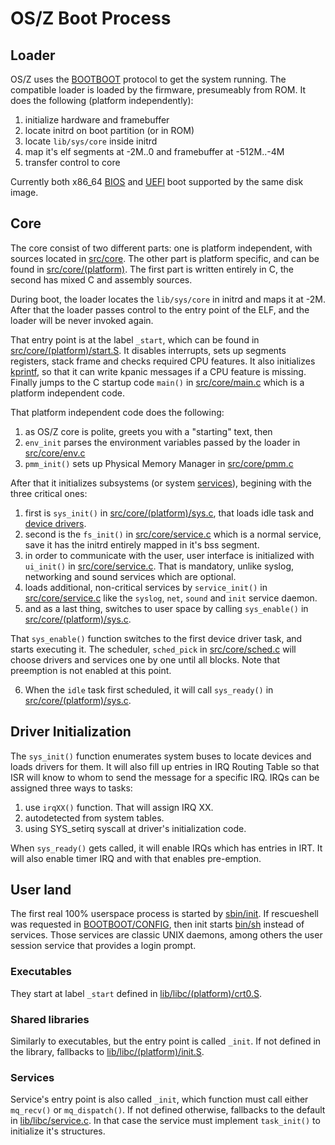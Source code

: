 OS/Z Boot Process
=================

Loader
------

OS/Z uses the [BOOTBOOT](https://github.com/bztsrc/osz/tree/master/loader) protocol to get the system running.
The compatible loader is loaded by the firmware, presumeably from ROM. It does the following (platform independently):

 1. initialize hardware and framebuffer
 2. locate initrd on boot partition (or in ROM)
 3. locate `lib/sys/core` inside initrd
 4. map it's elf segments at -2M..0 and framebuffer at -512M..-4M
 5. transfer control to core

Currently both x86_64 [BIOS](https://github.com/bztsrc/osz/blob/master/loader/mb-x86_64/bootboot.asm) and [UEFI](https://github.com/bztsrc/osz/blob/master/loader/efi-x86_64/bootboot.c) boot supported by the same disk image.

Core
----

The core consist of two different parts: one is platform independent, with sources located in [src/core](https://github.com/bztsrc/osz/blob/master/src/core). The other part is platform specific, and can be found in [src/core/(platform)](https://github.com/bztsrc/osz/blob/master/src/core/x86_64). The first part is written entirely in C, the second has mixed C and assembly sources.

During boot, the loader locates the `lib/sys/core` in initrd and maps it at -2M. After that the loader passes control to the entry point of the ELF, and the loader will be never invoked again.

That entry point is at the label `_start`, which can be found in  [src/core/(platform)/start.S](https://github.com/bztsrc/osz/blob/master/src/core/x86_64/start.S). It disables interrupts, sets up segments registers, stack frame and checks required CPU features. It also initializes [kprintf](https://github.com/bztsrc/osz/blob/master/src/core/kprintf.c), so that it can write kpanic messages if a CPU feature is missing. Finally jumps to the C startup code `main()` in [src/core/main.c](https://github.com/bztsrc/osz/blob/master/src/core/main.c) which is a platform independent code.

That platform independent code does the following:

 1. as OS/Z core is polite, greets you with a "starting" text, then
 2. `env_init` parses the environment variables passed by the loader in [src/core/env.c](https://github.com/bztsrc/osz/blob/master/src/core/env.c)
 3. `pmm_init()` sets up Physical Memory Manager in [src/core/pmm.c](https://github.com/bztsrc/osz/blob/master/src/core/pmm.c)

After that it initializes subsystems (or system [services](https://github.com/bztsrc/osz/blob/master/docs/services.md)), begining with the three critical ones:

 1. first is `sys_init()` in [src/core/(platform)/sys.c](https://github.com/bztsrc/osz/blob/master/src/core/x86_64/sys.c), that loads idle task and [device drivers](https://github.com/bztsrc/osz/blob/master/docs/drivers.md).
 2. second is the `fs_init()` in [src/core/service.c](https://github.com/bztsrc/osz/blob/master/src/core/service.c) which is a normal service, save it has the initrd entirely mapped in it's bss segment.
 3. in order to communicate with the user, user interface is initialized with `ui_init()` in [src/core/service.c](https://github.com/bztsrc/osz/blob/master/src/core/service.c). That is mandatory, unlike syslog, networking and sound services which are optional.
 4. loads additional, non-critical services by `service_init()` in [src/core/service.c](https://github.com/bztsrc/osz/blob/master/src/core/service.c) like the `syslog`, `net`, `sound` and `init` service daemon.
 5. and as a last thing, switches to user space by calling `sys_enable()` in [src/core/(platform)/sys.c](https://github.com/bztsrc/osz/blob/master/src/core/x86_64/sys.c).

That `sys_enable()` function switches to the first device driver task, and starts executing it. The scheduler, 
`sched_pick` in [src/core/sched.c](https://github.com/bztsrc/osz/blob/master/src/core/sched.c) will
choose drivers and services one by one until all blocks. Note that preemption is not enabled at this point. 

 6. When the `idle` task first scheduled, it will call `sys_ready()` in [src/core/(platform)/sys.c](https://github.com/bztsrc/osz/blob/master/src/core/x86_64/sys.c).

Driver Initialization
---------------------

The `sys_init()` function enumerates system buses to locate devices and loads drivers for them. It will also fill up entries
in IRQ Routing Table so that ISR will know to whom to send the message for a specific IRQ. IRQs can be assigned three ways to tasks:

 1. use `irqXX()` function. That will assign IRQ XX.
 2. autodetected from system tables.
 3. using SYS_setirq syscall at driver's initialization code.

When `sys_ready()` gets called, it will enable IRQs which has entries in IRT. It will also enable timer IRQ and with that
enables pre-emption.

User land
---------

The first real 100% userspace process is started by [sbin/init](https://github.com/bztsrc/osz/blob/master/src/init/main.c).
If rescueshell was requested in [BOOTBOOT/CONFIG](https://github.com/bztsrc/osz/blob/master/etc/CONFIG), then init starts [bin/sh](https://github.com/bztsrc/osz/blob/master/src/sh/main.c)
instead of services. Those services are classic UNIX daemons, among others the user session service that provides a login prompt.

### Executables

They start at label `_start` defined in [lib/libc/(platform)/crt0.S](https://github.com/bztsrc/osz/blob/master/src/lib/libc/x86_64/crt0.S).

### Shared libraries

Similarly to executables, but the entry point is called `_init`. If not defined in the library, fallbacks to [lib/libc/(platform)/init.S](https://github.com/bztsrc/osz/blob/master/src/lib/libc/x86_64/init.S).

### Services

Service's entry point is also called `_init`, which function must call either `mq_recv()` or `mq_dispatch()`. If not defined otherwise,
fallbacks to the default in [lib/libc/service.c](https://github.com/bztsrc/osz/blob/master/src/lib/libc/service.c). In that case
the service must implement `task_init()` to initialize it's structures.
